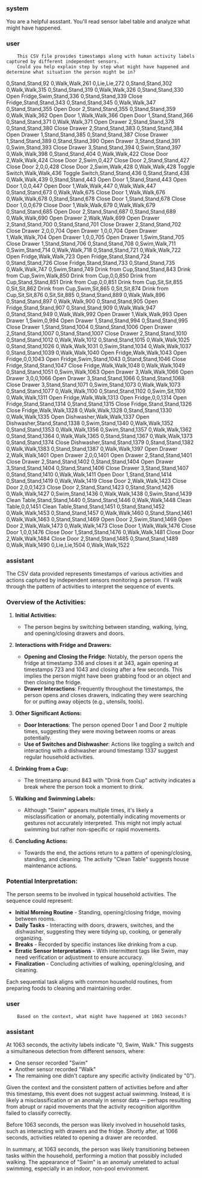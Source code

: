 ### system
You are a helpful assstant. You'll read sensor label table and analyze what might have happened.
### user

        This CSV file provides timestamps along with human activity labels captured by different independent sensors.
        Could you help explain step by step what might have happened and determine what situation the person might be in?
    
0,Stand,Stand,92
0,Walk,Walk,261
0,Lie,Lie,272
0,Stand,Stand,302
0,Walk,Walk,315
0,Stand,Stand,319
0,Walk,Walk,326
0,Stand,Stand,330
Open Fridge,Swim,Stand,336
0,Stand,Stand,339
Close Fridge,Stand,Stand,343
0,Stand,Stand,345
0,Walk,Walk,347
0,Stand,Stand,355
Open Door 2,Stand,Stand,355
0,Stand,Stand,359
0,Walk,Walk,362
Open Door 1,Walk,Walk,366
Open Door 1,Stand,Stand,366
0,Stand,Stand,371
0,Walk,Walk,371
Open Drawer 2,Stand,Stand,378
0,Stand,Stand,380
Close Drawer 2,Stand,Stand,383
0,Stand,Stand,384
Open Drawer 1,Stand,Stand,385
0,Stand,Stand,387
Close Drawer 1,Stand,Stand,389
0,Stand,Stand,390
Open Drawer 3,Stand,Stand,391
0,Swim,Stand,393
Close Drawer 3,Stand,Stand,394
0,Swim,Stand,397
0,Walk,Walk,398
0,Stand,Stand,404
0,Walk,Walk,422
Close Door 2,Walk,Walk,424
Close Door 2,Swim,0,427
Close Door 2,Stand,Stand,427
Close Door 2,0,0,428
Close Door 2,Swim,Walk,428
0,Walk,Walk,428
Toggle Switch,Walk,Walk,436
Toggle Switch,Stand,Stand,436
0,Stand,Stand,438
0,Walk,Walk,439
0,Stand,Stand,443
Open Door 1,Stand,Stand,443
Open Door 1,0,0,447
Open Door 1,Walk,Walk,447
0,Walk,Walk,447
0,Stand,Stand,673
0,Walk,Walk,675
Close Door 1,Walk,Walk,676
0,Walk,Walk,678
0,Stand,Stand,678
Close Door 1,Stand,Stand,678
Close Door 1,0,0,679
Close Door 1,Walk,Walk,679
0,Walk,Walk,679
0,Stand,Stand,685
Open Door 2,Stand,Stand,687
0,Stand,Stand,689
0,Walk,Walk,690
Open Drawer 2,Walk,Walk,699
Open Drawer 2,Stand,Stand,700
0,Stand,Stand,701
Close Drawer 2,Stand,Stand,702
Close Drawer 2,0,0,704
Open Drawer 1,0,0,704
Open Drawer 1,Walk,Walk,704
Open Drawer 1,0,0,705
Open Drawer 1,Swim,Stand,705
Close Drawer 1,Stand,Stand,706
0,Stand,Stand,708
0,Swim,Walk,711
0,Swim,Stand,714
0,Walk,Walk,718
0,Stand,Stand,721
0,Walk,Walk,722
Open Fridge,Walk,Walk,723
Open Fridge,Stand,Stand,724
0,Stand,Stand,726
Close Fridge,Stand,Stand,733
0,Stand,Stand,735
0,Walk,Walk,747
0,Swim,Stand,749
Drink from Cup,Stand,Stand,843
Drink from Cup,Swim,Walk,850
Drink from Cup,0,0,850
Drink from Cup,Stand,Stand,851
Drink from Cup,0,0,851
Drink from Cup,Sit,Sit,855
0,Sit,Sit,862
Drink from Cup,Swim,Sit,865
0,Sit,Sit,874
Drink from Cup,Sit,Sit,876
0,Sit,Sit,885
0,Stand,Stand,889
0,Walk,Walk,896
0,Stand,Stand,897
0,Walk,Walk,900
0,Stand,Stand,905
Open Fridge,Stand,Stand,907
0,Stand,Stand,909
0,Walk,Walk,947
0,Stand,Stand,949
0,Walk,Walk,992
Open Drawer 1,Walk,Walk,993
Open Drawer 1,Swim,0,994
Open Drawer 1,Stand,Stand,994
0,Stand,Stand,995
Close Drawer 1,Stand,Stand,1004
0,Stand,Stand,1006
Open Drawer 2,Stand,Stand,1007
0,Stand,Stand,1007
Close Drawer 2,Stand,Stand,1010
0,Stand,Stand,1012
0,Walk,Walk,1012
0,Stand,Stand,1015
0,Walk,Walk,1025
0,Stand,Stand,1026
0,Walk,Walk,1031
0,Swim,Stand,1034
0,Walk,Walk,1037
0,Stand,Stand,1039
0,Walk,Walk,1040
Open Fridge,Walk,Walk,1043
Open Fridge,0,0,1043
Open Fridge,Swim,Stand,1043
0,Stand,Stand,1046
Close Fridge,Stand,Stand,1047
Close Fridge,Walk,Walk,1048
0,Walk,Walk,1049
0,Stand,Stand,1051
0,Swim,Walk,1063
Open Drawer 3,Walk,Walk,1066
Open Drawer 3,0,0,1066
Open Drawer 3,Stand,Stand,1066
0,Stand,Stand,1068
Close Drawer 3,Stand,Stand,1071
0,Swim,Stand,1073
0,Walk,Walk,1073
0,Stand,Stand,1077
0,Walk,Walk,1100
0,Stand,Stand,1102
0,Swim,Sit,1109
0,Walk,Walk,1311
Open Fridge,Walk,Walk,1313
Open Fridge,0,0,1314
Open Fridge,Stand,Stand,1314
0,Stand,Stand,1315
Close Fridge,Stand,Stand,1326
Close Fridge,Walk,Walk,1328
0,Walk,Walk,1328
0,Stand,Stand,1330
0,Walk,Walk,1335
Open Dishwasher,Walk,Walk,1337
Open Dishwasher,Stand,Stand,1338
0,Swim,Stand,1340
0,Walk,Walk,1352
0,Stand,Stand,1353
0,Walk,Walk,1356
0,Swim,Stand,1357
0,Walk,Walk,1362
0,Stand,Stand,1364
0,Walk,Walk,1365
0,Stand,Stand,1367
0,Walk,Walk,1373
0,Stand,Stand,1374
Close Dishwasher,Stand,Stand,1379
0,Stand,Stand,1382
0,Walk,Walk,1383
0,Stand,Stand,1387
0,Walk,Walk,1397
Open Drawer 2,Walk,Walk,1401
Open Drawer 2,0,0,1401
Open Drawer 2,Stand,Stand,1401
Close Drawer 2,Stand,Stand,1402
0,Stand,Stand,1404
Open Drawer 3,Stand,Stand,1404
0,Stand,Stand,1406
Close Drawer 3,Stand,Stand,1407
0,Stand,Stand,1410
0,Walk,Walk,1411
Open Door 1,Stand,Stand,1414
0,Stand,Stand,1419
0,Walk,Walk,1419
Close Door 2,Walk,Walk,1423
Close Door 2,0,0,1423
Close Door 2,Stand,Stand,1423
0,Stand,Stand,1426
0,Walk,Walk,1427
0,Swim,Stand,1436
0,Walk,Walk,1438
0,Swim,Stand,1439
Clean Table,Stand,Stand,1440
0,Stand,Stand,1446
0,Walk,Walk,1448
Clean Table,0,0,1451
Clean Table,Stand,Stand,1451
0,Stand,Stand,1452
0,Walk,Walk,1453
0,Stand,Stand,1457
0,Walk,Walk,1460
0,Stand,Stand,1461
0,Walk,Walk,1463
0,Stand,Stand,1469
Open Door 2,Swim,Stand,1469
Open Door 2,Walk,Walk,1473
0,Walk,Walk,1473
Close Door 1,Walk,Walk,1476
Close Door 1,0,0,1476
Close Door 1,Stand,Stand,1476
0,Walk,Walk,1481
Close Door 2,Walk,Walk,1484
Close Door 2,Stand,Stand,1485
0,Stand,Stand,1489
0,Walk,Walk,1490
0,Lie,Lie,1504
0,Walk,Walk,1522

### assistant
The CSV data provided represents timestamps of various activities and actions captured by independent sensors monitoring a person. I'll walk through the pattern of activities to interpret the sequence of events.

### Overview of the Activities:
1. **Initial Activities:**
   - The person begins by switching between standing, walking, lying, and opening/closing drawers and doors. 

2. **Interactions with Fridge and Drawers:**
   - **Opening and Closing the Fridge**: Notably, the person opens the fridge at timestamp 336 and closes it at 343, again opening at timestamps 723 and 1043 and closing after a few seconds. This implies the person might have been grabbing food or an object and then closing the fridge.
   - **Drawer Interactions**: Frequently throughout the timestamps, the person opens and closes drawers, indicating they were searching for or putting away objects (e.g., utensils, tools).

3. **Other Significant Actions:**
   - **Door Interactions**: The person opened Door 1 and Door 2 multiple times, suggesting they were moving between rooms or areas potentially.
   - **Use of Switches and Dishwasher**: Actions like toggling a switch and interacting with a dishwasher around timestamp 1337 suggest regular household activities.

4. **Drinking from a Cup:**
   - The timestamp around 843 with "Drink from Cup" activity indicates a break where the person took a moment to drink.

5. **Walking and Swimming Labels:**
   - Although "Swim" appears multiple times, it's likely a misclassification or anomaly, potentially indicating movements or gestures not accurately interpreted. This might not imply actual swimming but rather non-specific or rapid movements.

6. **Concluding Actions:**
   - Towards the end, the actions return to a pattern of opening/closing, standing, and cleaning. The activity "Clean Table" suggests house maintenance actions.

### Potential Interpretation:
The person seems to be involved in typical household activities. The sequence could represent:
- **Initial Morning Routine** - Standing, opening/closing fridge, moving between rooms.
- **Daily Tasks** - Interacting with doors, drawers, switches, and the dishwasher, suggesting they were tidying up, cooking, or generally organizing.
- **Breaks** - Recorded by specific instances like drinking from a cup.
- **Erratic Sensor Interpretations** - With intermittent tags like Swim, may need verification or adjustment to ensure accuracy.
- **Finalization** - Concluding activities of walking, opening/closing, and cleaning.

Each sequential task aligns with common household routines, from preparing foods to cleaning and maintaining order.
### user

        Based on the context, what might have happened at 1063 seconds?
    
### assistant
At 1063 seconds, the activity labels indicate "0, Swim, Walk." This suggests a simultaneous detection from different sensors, where:
- One sensor recorded "Swim"
- Another sensor recorded "Walk"
- The remaining one didn't capture any specific activity (indicated by "0").

Given the context and the consistent pattern of activities before and after this timestamp, this event does not suggest actual swimming. Instead, it is likely a misclassification or an anomaly in sensor data — perhaps resulting from abrupt or rapid movements that the activity recognition algorithm failed to classify correctly.

Before 1063 seconds, the person was likely involved in household tasks, such as interacting with drawers and the fridge. Shortly after, at 1066 seconds, activities related to opening a drawer are recorded.

In summary, at 1063 seconds, the person was likely transitioning between tasks within the household, performing a motion that possibly included walking. The appearance of "Swim" is an anomaly unrelated to actual swimming, especially in an indoor, non-pool environment.
